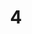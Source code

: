 ---
layout: paintings/painting
title: 4
image: /images/paintings/canvas/JRB Web 64-min.jpg
dimensions: 360mm x 1430mm
media: Acrylic on Canvas
group: Canvas
---